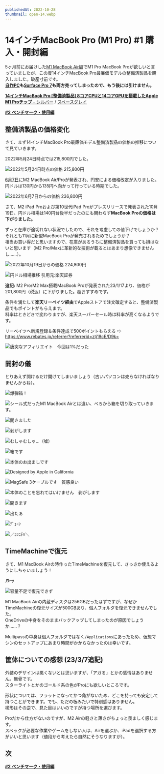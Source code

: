 ```yaml
---
publishedAt: 2022-10-28
thumbnail: open-14.webp
---
```


# 14インチMacBook Pro (M1 Pro) #1 購入・開封編

5ヶ月前にお届けした[M1 MacBook Air編](./05-20-m1mba-1)でM1 Pro MacBook Proが欲しいと言っていましたが、この度14インチMacBook Pro最廉価モデルの整備済製品を購入しました。破産寸前です。  
**[自作PC](https://jp.mercari.com/item/m94773153380)も[Surface Pro 7](https://jp.mercari.com/item/m64059316994)も両方売ってしまったので、もう後には引けません。**

[**14インチMacBook Pro [整備済製品] 8コアCPUと14コアGPUを搭載したApple M1 Proチップ** - シルバー](https://www.apple.com/jp/shop/product/FKGR3J/A/14%E3%82%A4%E3%83%B3%E3%83%81macbook-pro-%E6%95%B4%E5%82%99%E6%B8%88%E8%A3%BD%E5%93%81-8%E3%82%B3%E3%82%A2cpu%E3%81%A814%E3%82%B3%E3%82%A2gpu%E3%82%92%E6%90%AD%E8%BC%89%E3%81%97%E3%81%9Fapple-m1-pro%E3%83%81%E3%83%83%E3%83%97-%E3%82%B7%E3%83%AB%E3%83%90%E3%83%BC?fnode=eb0c46b730f71b9e74205f9b2ebde184362e98e6c0683f79ad95b450ee6e8fef251041152e1f143363aea891d32ee3b7691dcf6e5b65bb0d8578eb7e34bc429ba7f9f9364388fdcc8e7c9dd9adb2afa0)  / [スペースグレイ](https://www.apple.com/jp/shop/product/FKGP3J/A/14%E3%82%A4%E3%83%B3%E3%83%81macbook-pro-%E6%95%B4%E5%82%99%E6%B8%88%E8%A3%BD%E5%93%81-8%E3%82%B3%E3%82%A2cpu%E3%81%A814%E3%82%B3%E3%82%A2gpu%E3%82%92%E6%90%AD%E8%BC%89%E3%81%97%E3%81%9Fapple-m1-pro%E3%83%81%E3%83%83%E3%83%97-%E3%82%B9%E3%83%9A%E3%83%BC%E3%82%B9%E3%82%B0%E3%83%AC%E3%82%A4?fnode=2ad00a1588962e1d91c8a0946daaf651fd08cf85905a709f601179b065f0bbf896ba15cb9ab6d5419aaf4a22f69a3f54fbe60259bea2238d475accef3c2ccd3040b478bb09a74e188ef26c1eb4f4dcaf)

[**#2 ベンチマーク・使用編**](../../2023/03-08-14m1prombp-2)

## 整備済製品の価格変化
さて、まず14インチMacBook Pro最廉価モデル整備済製品の価格の推移について見ていきます。

2022年5月24日時点では215,800円でした。

![](scnsht-05-24.webp "2022年5月24日時点の価格 215,800円")

[6月7日](https://www.itmedia.co.jp/news/articles/2206/07/news081.html)にM2 MacBook Air/Proが発表され、円安による価格改定が入りました。円ドルは130円から135円へ向かって行っている時期でした。

![](scnsht-06-07.webp "2022年6月7日からの価格 236,800円")

さて、M2 iPad Proおよび第10世代iPad Proがプレスリリースで発表された10月19日、円ドル相場は140円台後半だったのにも関わらず**MacBook Proの価格は下がりました。**

ずっと在庫が途切れない状況でしたので、それを考慮しての値下げでしょうか？それとも11月に新型MacBook Proが発売されるためでしょうか？  
相当お買い得だと思いますので、在庫があるうちに整備済製品を買っても損はないと思います（M2 Pro/Maxに革新的な技術が載るとはあまり想像できませんし……）。

![](scnsht-10-19.webp "2022年10月19日からの価格 224,800円")

![](jpyusd.webp "円ドル相場推移 引用元:楽天証券")

**追記:** M2 Pro/M2 Max搭載MacBook Proが発表された23/1/17より、価格が201,800円（税込）に下がりました。超おすすめです。

条件を満たして**楽天リーベイツ経由**でAppleストアで注文確定すると、整備済製品でもポイントがもらえます。  
料率はときどきで変わりますが、楽天スーパーセール時は料率が高くなるようです。

リーベイツへ新規登録＆条件達成で500ポイントもらえる ⇨ https://www.rebates.jp/referrer?referrerid=ztj18cE/D9k=

![](rebates.webp "唐突なアフィリエイト　今回は1%だった")

## 開封の儀
とりあえず開けるだけ開けてしまいましょう（古いパソコンは売らなければなりませんからね）。

![](open-1.webp "爆弾箱！")

![](open-2.webp "シール式だったM1 MacBook Airとは違い、べろから箱を切り取っていきます。")

![](open-3.webp "開きました")

![](open-4.webp "剥がします")

![](open-5.webp "むしゃむしゃ…（嘘）")

![](open-6.webp "箱です")

![](open-7.webp "本体のお出ましです")

![](open-8.webp "Designed by Apple in California")

![](open-9.webp "MagSafe 3ケーブルです　質感良い")

![](open-10.webp "本体のことを忘れてはいけません　剥がします")

![](open-11.webp "開きます")

![](open-12.webp "出たぁ")

![](open-13.webp "ﾃﾞｪｰﾝ")

![](open-14.webp "／ｺﾝﾆﾁﾊ＼")

## TimeMachineで復元
さて、M1 MacBook Airの時作ったTimeMachineを復元して、さっさか使えるようにしちゃいましょう！

***ｱﾚｰｯ***

![](DSC_0200-2.webp "容量不足で復元できず")

M1 MacBook Airの内蔵ディスクは256GBだったはずですが、なぜかTimeMachineの復元サイズが500GBあり、個人フォルダを復元できませんでした。  
OneDriveの中身をそのままバックアップしてしまったのが原因でしょうか……？

Multipassの中身は個人フォルダではなく`/Applications`にあったため、仮想マシンのセットアップにあまり時間がかからなかったのは幸いです。

## 筐体についての感想 (23/3/7追記)
外装のデザインは悪くないとは思いますが、「アガる」とかの感情はありません。無骨です。  
スターライトとかのゴールド系の色がProにも欲しいところです。

形状については、フラットになってかつ角がないため、どこを持っても安定して持つことができます。でも、ただの板みたいで特別感はありません。  
楔形はその逆で、見た目はいいのですが持つ場所を選びます。

Proだから仕方がないのですが、M2 Airの軽さと薄さがちょっと羨ましく感じます。  
スペックが必要な作業やゲームをしない人は、Airを選ぶか、iPadを選択する方がいいと思います（値段から考えたら自然にそうなりますが）。

## 次

[**#2 ベンチマーク・使用編**](../../2023/03-08-14m1prombp-2)